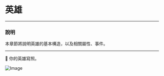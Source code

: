 # 英雄

<hr>

### 說明

本章節將說明英雄的基本構造，以及相關屬性、事件。

***

🧙‍ 你的英雄寫照。

![Image](https://i.imgur.com/KYFkxIf.png)